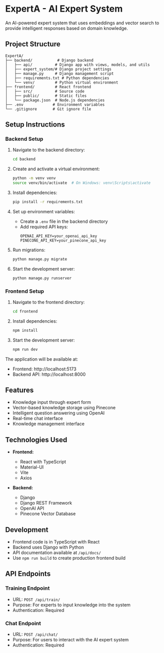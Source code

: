 # ExpertA - AI Expert System

An AI-powered expert system that uses embeddings and vector search to provide intelligent responses based on domain knowledge.

## Project Structure

```
ExpertA/
├── backend/           # Django backend
│   ├── api/          # Django app with views, models, and utils
│   ├── expert_system/# Django project settings
│   ├── manage.py     # Django management script
│   ├── requirements.txt # Python dependencies
│   └── venv/         # Python virtual environment
├── frontend/         # React frontend
│   ├── src/          # Source code
│   ├── public/       # Static files
│   └── package.json  # Node.js dependencies
├── .env             # Environment variables
└── .gitignore       # Git ignore file
```

## Setup Instructions

### Backend Setup

1. Navigate to the backend directory:
   ```bash
   cd backend
   ```

2. Create and activate a virtual environment:
   ```bash
   python -m venv venv
   source venv/bin/activate  # On Windows: venv\Scripts\activate
   ```

3. Install dependencies:
   ```bash
   pip install -r requirements.txt
   ```

4. Set up environment variables:
   - Create a `.env` file in the backend directory
   - Add required API keys:
     ```
     OPENAI_API_KEY=your_openai_api_key
     PINECONE_API_KEY=your_pinecone_api_key
     ```

5. Run migrations:
   ```bash
   python manage.py migrate
   ```

6. Start the development server:
   ```bash
   python manage.py runserver
   ```

### Frontend Setup

1. Navigate to the frontend directory:
   ```bash
   cd frontend
   ```

2. Install dependencies:
   ```bash
   npm install
   ```

3. Start the development server:
   ```bash
   npm run dev
   ```

The application will be available at:
- Frontend: http://localhost:5173
- Backend API: http://localhost:8000

## Features

- Knowledge input through expert form
- Vector-based knowledge storage using Pinecone
- Intelligent question answering using OpenAI
- Real-time chat interface
- Knowledge management interface

## Technologies Used

- **Frontend:**
  - React with TypeScript
  - Material-UI
  - Vite
  - Axios

- **Backend:**
  - Django
  - Django REST Framework
  - OpenAI API
  - Pinecone Vector Database

## Development

- Frontend code is in TypeScript with React
- Backend uses Django with Python
- API documentation available at `/api/docs/`
- Use `npm run build` to create production frontend build

## API Endpoints

### Training Endpoint
- URL: `POST /api/train/`
- Purpose: For experts to input knowledge into the system
- Authentication: Required

### Chat Endpoint
- URL: `POST /api/chat/`
- Purpose: For users to interact with the AI expert system
- Authentication: Required 